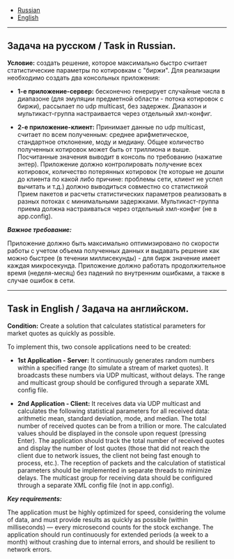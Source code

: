 
- [Russian](#russian)
- [English](#english)

---

## <a name="russian"></a> Задача на русском / Task in Russian.

**Условие:** создать решение, которое максимально быстро считает статистические параметры по котировкам с "биржи". 
Для реализации необходимо создать два консольных приложения:

* **1-е приложение-сервер:** бесконечно генерирует случайные числа в диапазоне (для эмуляции предметной области - потока котировок
с биржи), рассылает по udp multicast, без задержек. Диапазон и мультикаст-группа настраивается через отдельный хмл-конфиг.

* **2-е приложение-клиент:** Принимает данные по udp multicast, считает по всем полученным: среднее арифметическое,
стандартное отклонение, моду и медиану. Общее количество полученных котировок может быть от триллиона и выше.
Посчитанные значения выводит в консоль по требованию (нажатие энтер). Приложение должно контролировать
получение всех котировок, количество потерянных котировок (те которые не дошли до клиента по какой либо причине:
проблемы сети, клиент не успел вычитать и т.д.) должно выводиться совместно со статистикой Прием пакетов и расчеты
статистических параметров реализовать в разных потоках с минимальными задержками. Мультикаст-группа приема
должна настраиваться через отдельный хмл-конфиг (не в app.config). 

***Важное требование:***

Приложение должно быть максимально оптимизировано по скорости работы с учетом объема полученных данных и выдавать решение
как можно быстрее (в течении миллисекунды) - для бирж значение имеет каждая микросекунда. 
Приложение должно работать продолжительное время (неделя-месяц) без падений по внутренним ошибками,
а также в случае ошибок в сети.

---

## <a name="english"></a> Task in English / Задача на английском.

**Condition:** Create a solution that calculates statistical parameters for market quotes as quickly as possible.

To implement this, two console applications need to be created:

* **1st Application - Server:** It continuously generates random numbers within a specified range
(to simulate a stream of market quotes). It broadcasts these numbers via UDP multicast, without
delays. The range and multicast group should be configured through a separate XML config file.

* **2nd Application - Client:** It receives data via UDP multicast and calculates the following
statistical parameters for all received data: arithmetic mean, standard deviation, mode, and
median. The total number of received quotes can be from a trillion or more. The calculated
values should be displayed in the console upon request (pressing Enter). The application
should track the total number of received quotes and display the number of lost quotes
(those that did not reach the client due to network issues, the client not being fast enough
to process, etc.). The reception of packets and the calculation of statistical parameters
should be implemented in separate threads to minimize delays. The multicast group for
receiving data should be configured through a separate XML config file (not in app.config).

***Key requirements:***

The application must be highly optimized for speed, considering the volume of data, and must provide results as quickly as possible (within milliseconds) — every microsecond counts for the stock exchange.
The application should run continuously for extended periods (a week to a month) without crashing due to internal errors, and should be resilient to network errors.

